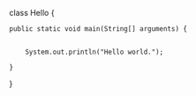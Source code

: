 class Hello {

	public static void main(String[] arguments) {


		System.out.println("Hello world.");

	}

}
